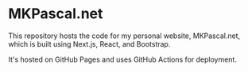 # MKPascal.net

This repository hosts the code for my personal website, MKPascal.net, which is built using Next.js, React, and Bootstrap.

It's hosted on GitHub Pages and uses GitHub Actions for deployment.
